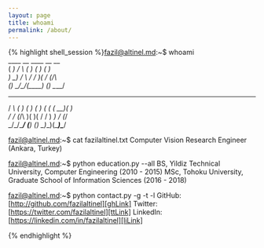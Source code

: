 ```yaml
---
layout: page
title: whoami
permalink: /about/
---
```


{% highlight shell_session %}fazil@altinel.md:~$ whoami      
       ____   __   ____   __   __         
      (  __) / _\ (__  ) (  ) (  )        
       ) _) /    \ / _/   )(  / (_/\      
      (__)  \_/\_/(____) (__) \____/      
  __   __    ____   __   __ _  ____  __   
 / _\ (  )  (_  _) (  ) (  ( \(  __)(  )  
/    \/ (_/\  )(    )(  /    / ) _) / (_/\
\_/\_/\____/ (__)  (__) \_)__)(____)\____/

fazil@altinel.md:~$ cat fazilaltinel.txt
Computer Vision Research Engineer
(Ankara, Turkey)

fazil@altinel.md:~$ python education.py --all
BS, Yildiz Technical University, Computer Engineering (2010 - 2015)
MSc, Tohoku University, Graduate School of Information Sciences (2016 - 2018)


fazil@altinel.md:~$ python contact.py -g -t -l
GitHub: [http://github.com/fazilaltinel][ghLink]
Twitter: [https://twitter.com/fazilaltinel][ttLink]
LinkedIn: [https://linkedin.com/in/fazilaltinel][liLink]

{% endhighlight %}

<!--- ASCII graphic is generated using http://patorjk.com/software/taag/ --->

[ghLink]: http://github.com/fazilaltinel
[ttLink]: https://twitter.com/fazilaltinel
[liLink]: https://linkedin.com/in/fazilaltinel
